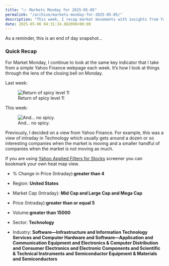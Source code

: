```yaml
---
title: "📈 Markets Monday for 2025-05-05"
permalink: "/archive/markets-monday-for-2025-05-05/"
description: "This week, I recap market movements with insights from Yahoo Finance&#39;s tech sector."
date: 2025-05-06 04:31:24.882098+00:00
---
```


<p>As a reminder, this is an end of day snapshot…</p><h3 data-pm-slice="1 1 []">Quick Recap</h3><p>For Market Monday, I continue to look at the same key indicator that I take from a simple Yahoo Finance webpage each week. It’s how I look at things through the lens of the closing bell on Monday.</p><p>Last week:</p><figure><img src="https://assets.buttondown.email/images/2373503a-3131-4654-9383-a27635f79493.png?w=960&amp;fit=max" alt="Return of spicy level 1!" draggable="false"><figcaption>Return of spicy level 1!</figcaption></figure><p>This week:</p><figure><img src="https://assets.buttondown.email/images/14193d0d-4d78-45af-900c-ed2a3975473c.png?w=960&amp;fit=max" alt="And… no spicy." draggable="false"><figcaption>And… no spicy.</figcaption></figure><p>Previously, I decided on a view from Yahoo Finance. For example, this was a view of intraday in Technology which usually gets around a dozen or so interesting companies when the market is moving and a smaller handful of companies when the market is not moving as much.</p><p>If you are using <a target="_blank" rel="noopener noreferrer nofollow" href="https://finance.yahoo.com/research-hub/screener/">Yahoo Applied Filters for Stocks</a> screener you can bookmark your own heat map view.</p><ul><li><p>% Change in Price (Intraday):<strong>greater than 4</strong></p></li><li><p>Region: <strong>United States</strong></p></li><li><p>Market Cap (Intraday): <strong>Mid Cap and Large Cap and Mega Cap</strong></p></li><li><p>Price (Intraday):<strong>greater than or equal 5</strong></p></li><li><p>Volume:<strong>greater than 15000</strong></p></li><li><p>Sector: <strong>Technology</strong></p></li><li><p>Industry: <strong>Software—Infrastructure and Information Technology Services and Computer Hardware and Software—Application and Communication Equipment and Electronics &amp; Computer Distribution and Consumer Electronics and Electronic Components and Scientific &amp; Technical Instruments and Semiconductor Equipment &amp; Materials and Semiconductors</strong></p></li></ul>